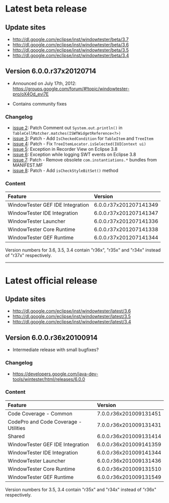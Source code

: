# Latest beta release #

## Update sites ##
  * http://dl.google.com/eclipse/inst/windowtester/beta/3.7
  * http://dl.google.com/eclipse/inst/windowtester/beta/3.6
  * http://dl.google.com/eclipse/inst/windowtester/beta/3.5
  * http://dl.google.com/eclipse/inst/windowtester/beta/3.4


## Version 6.0.0.r37x20120714 ##

  * Announced on July 17th, 2012:  https://groups.google.com/forum/#!topic/windowtester-pro/oX4Od_evi7E

  * Contains community fixes

### Changelog ###

  * [issue 2](https://code.google.com/p/windowtester/issues/detail?id=2): Patch  Comment out `System.out.println()` in `TableCellMatcher.matches(ISWTWidgetReference<?>)`
  * [issue 3](https://code.google.com/p/windowtester/issues/detail?id=3): Patch - Add `IsCheckedCondition` for `TableItem` and `TreeItem`
  * [issue 4](https://code.google.com/p/windowtester/issues/detail?id=4): Patch - Fix `TreeItemLocator.isSelected(IUIContext ui)`
  * [issue 5](https://code.google.com/p/windowtester/issues/detail?id=5): Exception in Recorder View on Eclipse 3.8
  * [issue 6](https://code.google.com/p/windowtester/issues/detail?id=6): Exception while logging SWT events on Eclipse 3.8
  * [issue 7](https://code.google.com/p/windowtester/issues/detail?id=7): Patch - Remove obsolete `com.instantiations.*` bundles from MANIFEST.MF
  * [issue 8](https://code.google.com/p/windowtester/issues/detail?id=8): Patch - Add `isCheckStyleBitSet()` method

### Content ###
| **Feature** | **Version** |
|:------------|:------------|
|WindowTester GEF IDE Integration|6.0.0.r37x201207141349|
|WindowTester IDE Integration|6.0.0.r37x201207141347|
|WindowTester Launcher|6.0.0.r37x201207141336|
|WindowTester Core Runtime|6.0.0.r37x201207141338|
|WindowTester GEF Runtime|6.0.0.r37x201207141344|

Version numbers for 3.6, 3.5, 3.4 contain "r36x", "r35x" and "r34x" instead of "r37x" respectively.


---



# Latest official release #

## Update sites ##
  * http://dl.google.com/eclipse/inst/windowtester/latest/3.6
  * http://dl.google.com/eclipse/inst/windowtester/latest/3.5
  * http://dl.google.com/eclipse/inst/windowtester/latest/3.4

## Version 6.0.0.r36x20100914 ##

  * Intermediate release with small bugfixes?

### Changelog ###

  * https://developers.google.com/java-dev-tools/wintester/html/releases/6.0.0

### Content ###

| **Feature** | **Version** |
|:------------|:------------|
|Code Coverage - Common|7.0.0.r36x201009131451|
|CodePro and Code Coverage - Utilities|7.0.0.r36x201009131431|
|Shared|6.0.0.r36x201009131414|
|WindowTester GEF IDE Integration|6.0.0.r36x201009141359|
|WindowTester IDE Integration|6.0.0.r36x201009141344|
|WindowTester Launcher|6.0.0.r36x201009131436|
|WindowTester Core Runtime|6.0.0.r36x201009131510|
|WindowTester GEF Runtime|6.0.0.r36x201009131549|

Version numbers for 3.5, 3.4 contain "r35x" and "r34x" instead of "r36x" respectively.
